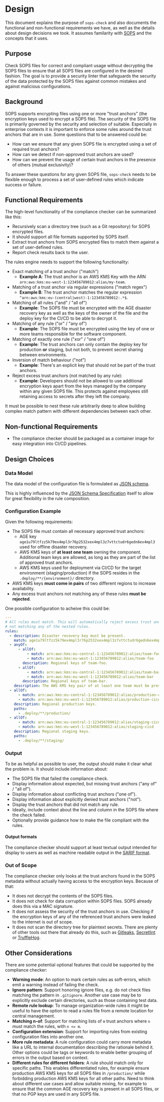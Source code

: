 # Design

This document explains the purpose of `sops-check` and also documents the
functional and non-functional requirements we have, as well as the details
about design decisions we took. It assumes familarity with [SOPS][sops] and the
concepts that it uses.

## Purpose

Check SOPS files for correct and compliant usage without decrypting the SOPS
files to ensure that all SOPS files are configured in the desired fashion. The
goal is to provide a security linter that safeguards the security of the data
protected by the SOPS files against common mistakes and against malicious
configurations.

## Background

SOPS supports encrypting files using one or more "trust anchors" (the
encryption keys used to encrypt a SOPS file). The security of the SOPS file is
primarily governed by the security and selection of suitable. Especially in
enterprise contexts it is important to enforce some rules around the trust
anchors that are in use. Some questions that to be answered could be:

- How can we ensure that any given SOPS file is encrypted using a set of
  required trust anchors?
- How can we detect if non-approved trust anchors are used?
- How can we prevent the usage of certain trust anchors in the presence of
  others (mutual exclusivity)?

To answer these questions for any given SOPS file, `sops-check` needs to be
flexible enough to process a set of user-defined rules which indicate success
or failure.

## Functional Requirements

The high-level functionality of the compliance checker can be summarized like
this:

- Recursively scan a directory tree (such as a Git repository) for SOPS
  encrypted files.
- It should support all file formats supported by SOPS itself.
- Extract trust anchors from SOPS encrypted files to match them against a set
  of user-defined rules.
- Report check results back to the user.

The rules engine needs to support the following functionality:

- Exact matching of a trust anchor ("match")
  - **Example A**: The trust anchor is an AWS KMS Key with the ARN
    `arn:aws:kms:eu-west-1:123456789012:alias/my-team`.
- Matching of a trust anchor via regular expressions ("match regex")
  - **Example B**: The trust anchor matches the regular expression
    `^arn:aws:kms:eu-(central|west)-1:123456789012:.*$`.
- Matching of all rules ("and" / "all of")
  - **Example**: The SOPS file must be encrypted with the AGE disaster recovery
    key as well as the keys of the owner of the file and the deploy key for the
    CI/CD to be able to decrypt it.
- Matching of any rule ("or" / "any of")
  - **Example**: The SOPS file must be encrypted using the key of one or more
    teams responsible for the software component.
- Matching of exactly one rule ("xor" / "one of")
  - **Example**: The trust anchors can only contain the deploy key for
    production **or** staging, but not both, to prevent secret sharing between
    environments.
- Inversion of match behaviour ("not")
  - **Example**: There's an explicit key that should not be part of the trust
    anchors.
- Reject excess trust anchors (not matched by any rule):
  - **Example**: Developers should not be allowed to use additional encryption
    keys apart from the keys managed by the company within any given SOPS file.
    This protects against employees still retaining access to secrets after
    they left the company.

It must be possible to nest these rule arbitrarily deep to allow building
complex match pattern with different dependencies between each other.

## Non-functional Requirements

- The compliance checker should be packaged as a container image for easy
  integration into CI/CD pipelines.

## Design Choices

### Data Model

The data model of the configuration file is formulated as [JSON
schema][config-schema].

This is highly influenced by the [JSON Schema Specification][jsonschema-spec]
itself to allow for great flexibility in the rule composition.

### Configuration Example

Given the following requirements:

- The SOPS file must contain all necessary approved trust anchors:
  - AGE key `age1u79ltfzz5k79ex4mpl3r76p2532xex4mpl3z7vttctudr6gedn6ex4mpl3`
    used for offline disaster recovery.
  - AWS KMS keys of **at least one team** owning the component. Additional team
    keys are allowed, as long as they are part of the list of approved trust
    anchors.
  - AWS KMS keys used for deployment via CI/CD for the target environment
    (staging/production) if the SOPS resides in the `.deploy/**/{environment}/`
    directory.
- AWS KMS keys **must come in pairs** of two different regions to increase availability.
- Any excess trust anchors not matching any of these rules **must be rejected**.

One possible configuration to acheive this could be:

```yaml
---
# All rules must match. This will automatically reject excess trust anchors
# not matching any of the nested rules.
rules:
  - description: Disaster recovery key must be present.
    match: age1u79ltfzz5k79ex4mpl3r76p2532xex4mpl3z7vttctudr6gedn6ex4mpl3
  - anyOf:
      - allOf:
          - match: arn:aws:kms:eu-central-1:123456789012:alias/team-foo
          - match: arn:aws:kms:eu-west-1:123456789012:alias/team-foo
        description: Regional keys of team-foo.
      - allOf:
          - match: arn:aws:kms:eu-central-1:123456789012:alias/team-bar
          - match: arn:aws:kms:eu-west-1:123456789012:alias/team-bar
        description: Regional keys of team-bar.
    description: The AWS KMS key pair of at least one team must be present.
  - allOf:
      - match: arn:aws:kms:eu-central-1:123456789012:alias/production-cicd
      - match: arn:aws:kms:eu-west-1:123456789012:alias/production-cicd
    description: Regional production keys.
    paths:
      - .deploy/**/production/
  - allOf:
      - match: arn:aws:kms:eu-central-1:123456789012:alias/staging-cicd
      - match: arn:aws:kms:eu-west-1:123456789012:alias/staging-cicd
    description: Regional staging keys.
    paths:
      - .deploy/**/staging/
```

### Output

To be as helpful as possible to user, the output should make it clear what the
problem is. It should include information about:

- The SOPS file that failed the compliance check.
- Display information about expected, but missing trust anchors ("any of" / "all of").
- Display information about conflicting trust anchors ("one of").
- Display information about explicitly denied trust anchors ("not").
- Display the trust anchors that did not match any rule.
- Ideally, include context about the line and column in the SOPS file where the
  check failed.
- Optionally provide guidance how to make the file compliant with the rules.

#### Output formats

The compliance checker should support at least textual output intended for
display to users as well as machine readable output in the [SARIF format][sarif].

### Out of Scope

The compliance checker only looks at the trust anchors found in the SOPS
metadata without actually having access to the encryption keys. Because of
that:

- It does not decrypt the contents of the SOPS files.
- It does not check for data corruption within SOPS files. SOPS already does
  this via a MAC signature.
- It does not assess the security of the trust anchors in use. Checking if the
  encryption keys of any of the referenced trust anchors were leaked to the
  internet is out of scope.
- It does not scan the directory tree for plaintext secrets. There are plenty
  of other tools out there that already do this, such as [Gitleaks][gitleaks],
  [Secretlint][secretlint] or [TruffleHog][trufflehog].

## Other Considerations

There are some potential optional features that could be supported by the
compliance checker:

- **Warning mode**: An option to mark certain rules as soft-errors, which emit
  a warning instead of failing the check.
- **Ignore pattern**: Support honoring ignore files, e.g. do not check files
  matching the pattern in `.gitignore`. Another use case may be to explicitly
  exclude certain directories, such as those containing test data.
- **Remote rule lookup**: To manage organization-wide rules it might be useful
  to have the option to read a rules file from a remote location for central
  management.
- **Matching n-of**: Support for matching lists of `m` trust anchors where `n`
  must match the rules, with `n <= m`.
- **Configuration extension**: Support for importing rules from existing
  configuration files into another one.
- **More rule metadata**: A rule configuration could carry more metadata like a
  URL to internal documentation describing the rationale behind it. Other
  options could be tags or keywords to enable better grouping of errors in the
  output based on context.
- **Different rules for different folders**: A rule should match only for specific paths.
  This enables differentiated rules, for example ensure production AWS KMS keys for all
  SOPS files in `/production/` while forbidding production AWS KMS keys for all other paths.
  Need to think about different use cases and allow suitable mixing, for example to ensure
  that the common AGE recovery key is present in all SOPS files, or that no PGP keys are used
  in any SOPS file.

[config-schema]: https://github.com/Bonial-International-GmbH/sops-check/blob/main/schema.json
[gitleaks]: https://github.com/gitleaks/gitleaks
[jsonschema-spec]: https://json-schema.org/draft/2020-12/json-schema-core
[sarif]: https://sarifweb.azurewebsites.net/
[secretlint]: https://github.com/secretlint/secretlint
[sops]: https://github.com/getsops/sops
[trufflehog]: https://github.com/trufflesecurity/trufflehog
